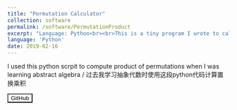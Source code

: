 ```yaml
---
title: "Permutation Calculator"
collection: software
permalink: /software/PermutationProduct
excerpt: "Language: Python<br><br>This is a tiny program I wrote to calculate the product of permutations."
language: 'Python'
date: 2019-02-16
---
```


I used this python scrpit to compute product of permutations when I was learning abstract algebra / 过去我学习抽象代数时使用这段python代码计算置换乘积

<a href="https://github.com/xiaxueqaq/perm-calc" target="_blank">
    <button style="background-color: white; color: black;">GitHub</button>
</a>
